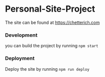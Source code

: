 # Personal-Site-Project

The site can be found at https://chetterich.com

### Development

you can build the project by running `npm start`

### Deployment

Deploy the site by running `npm run deploy`
